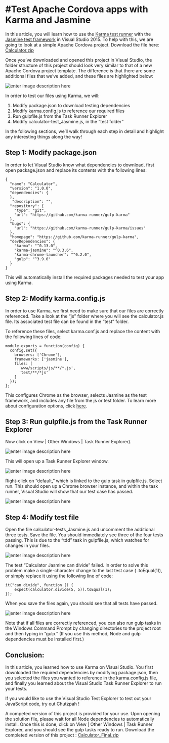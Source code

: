 <properties pageTitle="Test Apache Cordova apps with Karma and Jasmine"
  description="Test Apache Cordova apps with Karma and Jasmine"
  services=""
  documentationCenter=""
  authors="bursteg" />

#Test Apache Cordova apps with Karma and Jasmine
===================

In this article, you will learn how to use the [Karma test runner](http://karma-runner.github.io/0.13/index.html) with the [Jasmine test framework]( http://jasmine.github.io/) in Visual Studio 2015. To help with this, we are going to look at a simple Apache Cordova project. Download the file here: [Calculator.zip](karma_files/Calculator.zip?raw=true)

Once you’ve downloaded and opened this project in Visual Studio, the folder structure of this project should look very similar to that of a new Apache Cordova project template. The difference is that there are some additional files that we’ve added, and these files are highlighted below:  

![enter image description here](media/karma/1.png)


In order to test our files using Karma, we will:

 1. Modify package.json to download testing dependencies
 2. Modify karma.config.js to reference our required files
 3. Run gulpfile.js from the Task Runner Explorer  
 4. Modify calculator-test_Jasmine.js, in the “test folder”

In the following sections, we’ll walk through each step in detail and highlight any interesting things along the way!


Step 1: Modify package.json
-------------

In order to let Visual Studio know what dependencies to download, first open package.json and replace its contents with the following lines:

    {
      "name": "Calculator",
      "version": "1.0.0",
      "dependencies": {
      },
       "description": "",
      "repository": {
        "type": "git",
        "url": "https://github.com/karma-runner/gulp-karma"
      },
      "bugs": {
        "url": "https://github.com/karma-runner/gulp-karma/issues"
      },
      "homepage": "https://github.com/karma-runner/gulp-karma",
      "devDependencies": {
        "karma": "^0.13.0",
        "karma-jasmine": "^0.3.6",
        "karma-chrome-launcher": "^0.2.0",
        "gulp": "^3.9.0"
      }
    }

This will automatically install the required packages needed to test your app using Karma.  

Step 2: Modify karma.config.js
-------------
In order to use Karma, we first need to make sure that our files are correctly referenced. Take a look at the “js” folder where you will see the calculator.js file. Its associated test file can be found in the “test” folder.

To reference these files, select karma.conf.js and replace the content with the following lines of code:

    module.exports = function(config) {
      config.set({
        browsers: ['Chrome'],
        frameworks: ['jasmine'],
        files: [
          'www/scripts/js/**/*.js',
          'test/**/*js'
        ]
      });
    };

This configures Chrome as the browser, selects Jasmine as the test framework, and includes any file from the js or test folder.
To learn more about configuration options, click [here](http://karma-runner.github.io/0.8/config/configuration-file.html).

Step 3: Run gulpfile.js from the Task Runner Explorer
-------------
Now click on View | Other Windows | Task Runner Explorer).

![enter image description here](media/karma/2.png)

This will open up a Task Runner Explorer window.

![enter image description here](media/karma/3.png)

Right-click on “default,” which is linked to the gulp task in gulpfile.js. Select run.
This should open up a Chrome browser instance, and within the task runner, Visual Studio will show that our test case has passed.

![enter image description here](media/karma/4.png)

Step 4: Modify test file
-------------
Open the file calculator-tests_Jasmine.js and uncomment the additional three tests. Save the file. You should immediately see three of the four tests passing. This is due to the “tdd” task in gulpfile.js, which watches for changes in your files.

![enter image description here](media/karma/5.png)

The test “Calculator Jasmine can divide” failed. In order to solve this problem make a single-character change to the last test case ( .toEqual(1)), or simply replace it using the following line of code:

    it("can divide", function () {
        expect(calculator.divide(5, 5)).toEqual(1);
    });
When you save the files again, you should see that all tests have passed.

![enter image description here](media/karma/6.png)

Note that if all files are correctly referenced, you can also run gulp tasks in the Windows Command Prompt by changing directories to the project root and then typing in “gulp.” (If you use this method, Node and gulp dependencies must be installed first.)

Conclusion:
-------------
In this article, you learned how to use Karma on Visual Studio. You first downloaded the required dependencies by modifying package.json, then you selected the files you wanted to reference in the karma.config.js file, and finally you learned about the Visual Studio Task Runner Explorer to run your tests.


If you would like to use the Visual Studio Test Explorer to test out your JavaScript code, try out Chutzpah <link to Chutzpah>!


A competed version of this project is provided for your use. Upon opening the solution file, please wait for all Node dependencies to automatically install. Once this is done, click on View | Other Windows | Task Runner Explorer, and you should see the gulp tasks ready to run. Download the completed version of this project : [Calculator_Final.zip](karma_files/Calculator_Final.zip?raw=true)
